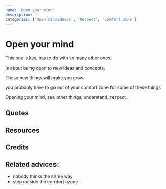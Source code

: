 ```yaml
---
name: 'Open your mind'
description: ''
categories: ['Open-mindedness', 'Respect', 'Comfort zone']
---
```

# Open your mind

This one is key, has to do with so many other ones.

Is about being open to new ideas and concepts.

These new things will make you grow.

you probably have to go out of your comfort zone for some of these things
    
Opening your mind, see other things, understand, respect.

## Quotes

## Resources

## Credits

## Related advices:

- nobody thinks the same way
- step outside the comfort ozone
